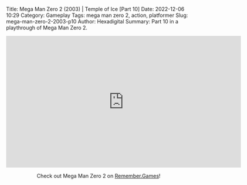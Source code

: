 Title: Mega Man Zero 2 (2003) | Temple of Ice [Part 10]
Date: 2022-12-06 10:29
Category: Gameplay
Tags: mega man zero 2,  action,  platformer
Slug: mega-man-zero-2-2003-p10
Author: Hexadigital
Summary: Part 10 in a playthrough of Mega Man Zero 2.

<center><iframe src="https://www.youtube.com/embed/RmMO9SUI0-8?feature=oembed" allow="accelerometer; autoplay; encrypted-media; gyroscope; picture-in-picture" width="640" height="360" frameborder="0"></iframe>

Check out Mega Man Zero 2 on [Remember.Games](https://remember.games/game/4361/mega-man-zero-2/)!</center>
